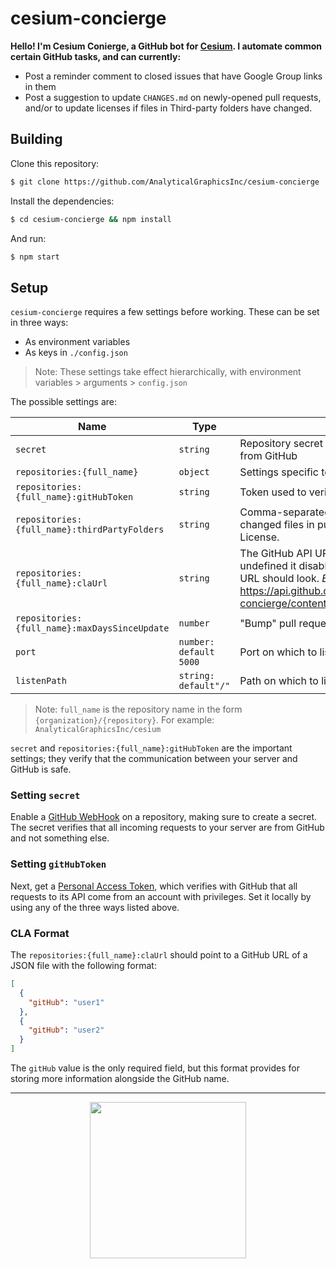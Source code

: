 # cesium-concierge

__Hello! I'm Cesium Conierge, a GitHub bot for [Cesium](https://github.com/AnalyticalGraphicsInc/cesium). I automate
common certain GitHub tasks, and can currently:__
- Post a reminder comment to closed issues that have Google Group links in them
- Post a suggestion to update `CHANGES.md` on newly-opened pull requests, and/or to update licenses if files in Third-party folders have changed.
## Building

Clone this repository:
```bash
$ git clone https://github.com/AnalyticalGraphicsInc/cesium-concierge
```
Install the dependencies:
```bash
$ cd cesium-concierge && npm install
```

And run:
```bash
$ npm start
```

## Setup
`cesium-concierge` requires a few settings before working. These can be set in three ways:
- As environment variables
- As keys in `./config.json`

> Note: These settings take effect hierarchically, with environment variables > arguments > `config.json`

The possible settings are:

| Name | Type | Description | Required? |
| --- | --- | --- | --- |
| `secret` | `string` | Repository secret to verify __incoming__ WebHook requests from GitHub | ✓
| `repositories:{full_name}` | `object` | Settings specific to the repository `{full_name}`. | ✓
| `repositories:{full_name}:gitHubToken` | `string` | Token used to verify __outgoing__ requests to GitHub repository | ✓
| `repositories:{full_name}:thirdPartyFolders` | `string` | Comma-separated list of folders in which to look for changed files in pull request to remind user to update License. | X
| `repositories:{full_name}:claUrl` | `string` | The GitHub API URL to the CLA file in JSON form. If undefined it disables CLA checking. See [here](https://developer.github.com/v3/repos/contents/#get-contents) for how the URL should look. _Example:_ https://api.github.com/repos/AnalyticalGraphicsInc/cesium-concierge/contents/specs/data/config/CLA.json | X
| `repositories:{full_name}:maxDaysSinceUpdate` | `number` | "Bump" pull requests older than this number of days ago | X
| `port` | `number: default 5000` | Port on which to listen to incoming requests | X
| `listenPath` | `string: default"/"` | Path on which to listen for incoming requests | X

> Note: `full_name` is the repository name in the form `{organization}/{repository}`. For example: `AnalyticalGraphicsInc/cesium`

`secret` and `repositories:{full_name}:gitHubToken` are the important settings; they verify that the communication between your server and
GitHub is safe.

### Setting `secret`
Enable a [GitHub WebHook](https://developer.github.com/webhooks/creating/) on a repository, making sure to create a secret.
The secret verifies that all incoming requests to your server are from GitHub and not something else.

### Setting `gitHubToken`
Next, get a [Personal Access Token](https://help.github.com/articles/creating-a-personal-access-token-for-the-command-line/), which verifies with GitHub that all requests to its API come from an account
with privileges. Set it locally by using any of the three ways listed above.

### CLA Format
The `repositories:{full_name}:claUrl` should point to a GitHub URL of a JSON file with the following format:
```json
[
  {
    "gitHub": "user1"
  },
  {
    "gitHub": "user2"
  }
]
```
The `gitHub` value is the only required field, but this format provides for storing more information alongside the GitHub name.

---

<p align="center">
  <a href="http://cesiumjs.org/"><img width="250px" src="https://cesiumjs.org/images/logos/cesium-black.png" /></a>
</p>
